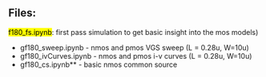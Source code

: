 ## Files:

<mark>f180_fs.ipynb</mark>: first pass simulation to get basic insight into the mos models)
- gf180_sweep.ipynb     - nmos and pmos VGS sweep  (L = 0.28u, W=10u)
- gf180_ivCurves.ipynb  - nmos and pmos i-v curves (L = 0.28u, W=10u) <br>
- gf180_cs.ipynb**        - basic nmos common source     <br>
